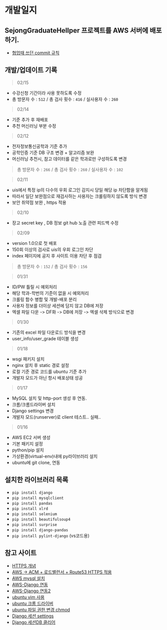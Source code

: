 # 개발일지

## SejongGraduateHellper 프로젝트를 AWS 서버에 배포하기.

- [협업때 쓰던 commit 규칙](/commit_rule.md)

## 개발/업데이트 기록

> 02/15
- 수강신청 기간이라 사용 못하도록 수정
- 총 방문자 수 : `512` / 총 검사 횟수 : `416` / 실사용자 수 : `260`

> 02/14
- 기준 추가 후 재배포
- 추천 머신러닝 부분 수정

> 02/12
- 전자정보통신공학과 기준 추가
- 공학인증 기준 DB 구조 변경 + 알고리즘 보완
- 머신러닝 추천시, 참고 데이터를 같은 학과로만 구성하도록 변경
> 총 방문자 수 : `266` / 총 검사 횟수 : `260` / 실사용자 수 : `102`

> 02/11
- uis에서 특정 ip의 다수의 우회 로그인 감지시 당일 해당 ip 차단함을 알게됨
- 따라서 일단 보완점으로 재검사하는 사용자는 크롤링하지 않도록 방식 변경
- 보안 취약점 보완 , https 적용

> 02/10
- 장고 secret key , DB 정보 git hub 노출 관련 피드백 수정

> 02/09
- version 1.0으로 첫 배포
- 150회 이상의 검사로 uis의 우회 로그인 차단
- index 페이지에 공지 후 사이트 이용 차단 후 점검
> 총 방문자 수 : `152` / 총 검사 횟수 : `156`

> 01/31
- ID/PW 틀릴 시 예외처리 
- 해당 학과-학번의 기준이 없을 시 예외처리
- 크롤링 함수 병합 및 개발-배포 분리
- 사용자 정보를 더이상 세션에 담지 않고 DB에 저장
- 엑셀 파일 다운 -> DF화 -> DB에 저장 -> 엑셀 삭제 방식으로 변경

> 01/30
- 기존의 excel 파일 다운로드 방식을 변경
- user_info/user_grade 테이블 생성

> 01/18
- wsgi 패키지 설치
- nginx 설치 후 static 경로 설정
- 로컬 기준 경로 코드를 ubuntu 기준 추가
- 개발자 모드가 아닌 항시 배포상태 성공

> 01/17
- MySQL 설치 및 http-port 생성 후 연동.
- 크롬/크롬드라이버 설치
- Django settings 변경
- 개발자 모드(runserver)로 client 테스트.. 실패..

> 01/16
- AWS EC2 서버 생성
- 기본 패키지 설정
- python/pip 설치
- 가상환경(virtual-env)내에 py라이브러리 설치
- ubuntu에 git clone, 연동


## 설치한 라이브러리 목록

- `pip install django`
- `pip install mysqlclient`
- `pip install pandas`
- `pip install xlrd`
- `pip install selenium`
- `pip install beautifulsoup4`
- `pip install surprise`
- `pip install django-pandas`
- `pip install pylint-django` (vs코드용)


## 참고 사이트 

- [HTTPS 개념](https://webactually.com/2018/11/16/http%EC%97%90%EC%84%9C-https%EB%A1%9C-%EC%A0%84%ED%99%98%ED%95%98%EA%B8%B0-%EC%9C%84%ED%95%9C-%EC%99%84%EB%B2%BD-%EA%B0%80%EC%9D%B4%EB%93%9C/)
- [AWS -> ACM + 로드밸런서 + Route53 HTTPS 적용](https://jootc.com/p/202004053362)
- [AWS mysql 설치](https://ndb796.tistory.com/314)
- [AWS-Django 연동](https://nerogarret.tistory.com/47)
- [AWS-Django 연동2](https://nachwon.github.io/django-deploy-3-nginx/)
- [ubuntu vim 사용](https://jhnyang.tistory.com/54)
- [ubuntu 크롬 드라이버](https://dvpzeekke.tistory.com/1)
- [ubuntu 파일 권한 변경 chmod](https://withcoding.com/103)
- [Django 세션 settings](https://ndjman7.github.io/django/2019/12/21/Django%EC%97%90%EC%84%9C-%EC%84%B8%EC%85%98-%EC%9C%A0%EC%A7%80%EC%8B%9C%EA%B0%84-%EC%84%A4%EC%A0%95%ED%95%98%EA%B8%B0.html)
- [Django 세션DB 클리어](http://www.iorchard.net/docs/pvdi2/django_clearsessions.html)
